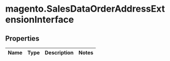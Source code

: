 # magento.SalesDataOrderAddressExtensionInterface

## Properties
Name | Type | Description | Notes
------------ | ------------- | ------------- | -------------



